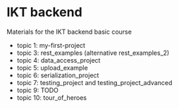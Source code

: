 # IKT backend
Materials for the IKT backend basic course

* topic 1: my-first-project
* topic 3: rest_examples (alternative rest_examples_2)
* topic 4: data_access_project
* topic 5: upload_example
* topic 6: serialization_project
* topic 7: testing_project and testing_project_advanced
* topic 9: TODO
* topic 10: tour_of_heroes 
